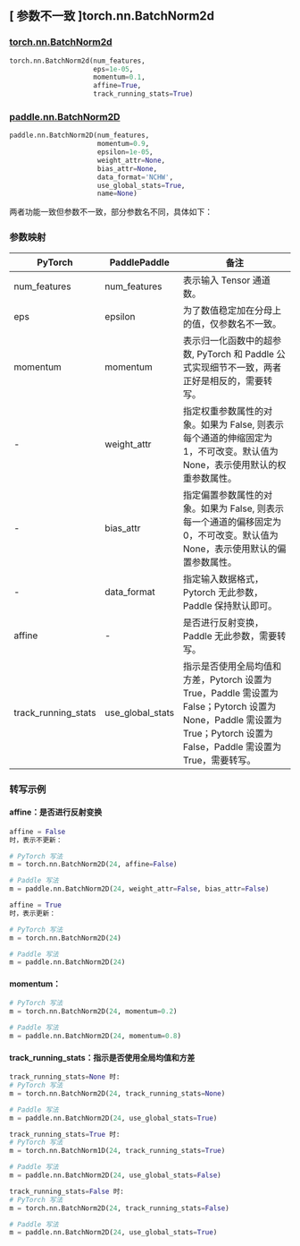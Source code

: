 ## [ 参数不一致 ]torch.nn.BatchNorm2d

### [torch.nn.BatchNorm2d](https://pytorch.org/docs/stable/generated/torch.nn.BatchNorm2d.html?highlight=batchnorm2d#torch.nn.BatchNorm2d)

```python
torch.nn.BatchNorm2d(num_features,
                     eps=1e-05,
                     momentum=0.1,
                     affine=True,
                     track_running_stats=True)
```

### [paddle.nn.BatchNorm2D](https://www.paddlepaddle.org.cn/documentation/docs/zh/develop/api/paddle/nn/BatchNorm2D_cn.html#batchnorm2d)

```python
paddle.nn.BatchNorm2D(num_features,
                      momentum=0.9,
                      epsilon=1e-05,
                      weight_attr=None,
                      bias_attr=None,
                      data_format='NCHW',
                      use_global_stats=True,
                      name=None)

```

两者功能一致但参数不一致，部分参数名不同，具体如下：

### 参数映射

| PyTorch             | PaddlePaddle     | 备注                                                                                                                  |
|---------------------|------------------|---------------------------------------------------------------------------------------------------------------------|
| num_features        | num_features     | 表示输入 Tensor 通道数。                                                                                                    |
| eps                 | epsilon          | 为了数值稳定加在分母上的值，仅参数名不一致。                                                                                              |
| momentum            | momentum         | 表示归一化函数中的超参数, PyTorch 和 Paddle 公式实现细节不一致，两者正好是相反的，需要转写。                                                             |
| -                   | weight_attr      | 指定权重参数属性的对象。如果为 False, 则表示每个通道的伸缩固定为 1，不可改变。默认值为 None，表示使用默认的权重参数属性。                                                |
| -                   | bias_attr        | 指定偏置参数属性的对象。如果为 False, 则表示每一个通道的偏移固定为 0，不可改变。默认值为 None，表示使用默认的偏置参数属性。                                               |
| -                   | data_format      | 指定输入数据格式， Pytorch 无此参数，Paddle 保持默认即可。                                                                               |
| affine              | -                | 是否进行反射变换， Paddle 无此参数，需要转写。                                                                                                 |
| track_running_stats | use_global_stats | 指示是否使用全局均值和方差，Pytorch 设置为 True，Paddle 需设置为 False；Pytorch 设置为 None，Paddle 需设置为 True；Pytorch 设置为 False，Paddle 需设置为 True，需要转写。 |



### 转写示例

#### affine：是否进行反射变换

```python
affine = False
时，表示不更新：

# PyTorch 写法
m = torch.nn.BatchNorm2D(24, affine=False)

# Paddle 写法
m = paddle.nn.BatchNorm2D(24, weight_attr=False, bias_attr=False)

affine = True
时，表示更新：

# PyTorch 写法
m = torch.nn.BatchNorm2D(24)

# Paddle 写法
m = paddle.nn.BatchNorm2D(24)
```

#### momentum：

```python
# PyTorch 写法
m = torch.nn.BatchNorm2D(24, momentum=0.2)

# Paddle 写法
m = paddle.nn.BatchNorm2D(24, momentum=0.8)
```

#### track_running_stats：指示是否使用全局均值和方差

```python
track_running_stats=None 时:
# PyTorch 写法
m = torch.nn.BatchNorm2D(24, track_running_stats=None)

# Paddle 写法
m = paddle.nn.BatchNorm2D(24, use_global_stats=True)

track_running_stats=True 时:
# PyTorch 写法
m = torch.nn.BatchNorm1D(24, track_running_stats=True)

# Paddle 写法
m = paddle.nn.BatchNorm2D(24, use_global_stats=False)

track_running_stats=False 时:
# PyTorch 写法
m = torch.nn.BatchNorm2D(24, track_running_stats=False)

# Paddle 写法
m = paddle.nn.BatchNorm2D(24, use_global_stats=True)
```

